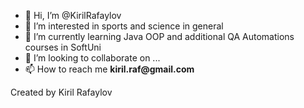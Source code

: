 - 👋 Hi, I’m @KirilRafaylov
- 👀 I’m interested in sports and science in general
- 🌱 I’m currently learning Java OOP and additional QA Automations courses in SoftUni
- 💞️ I’m looking to collaborate on ...
- 📫 How to reach me __kiril.raf@gmail.com__


Created by Kiril Rafaylov  

<!---
KirilRafaylov/KirilRafaylov is a ✨ special ✨ repository because its `README.md` (this file) appears on your GitHub profile.
You can click the Preview link to take a look at your changes.
--->
